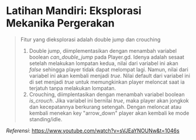 # Latihan Mandiri: Eksplorasi Mekanika Pergerakan
> Fitur yang dieksplorasi adalah double jump dan crouching
> 1. Double jump, diimplementasikan dengan menambah variabel boolean _can_double_jump_ pada Player.gd. Idenya adalah sesaat setelah melakukan lompatan kedua, nilai dari variabel ini akan _false_ sehingga player tidak dapat melompat lagi. Namun, nilai dari variabel ini akan kembali menjadi _true_. Nilai default dari variabel ini di set menjadi _true_ untuk memungkinkan player meloncat saat ia terjatuh tanpa melakukan lompatan.
> 2. Crouching, diimplentasikan dengan menambah variabel boolean _is_crouch_. Jika variabel ini bernilai _true_, maka player akan jongkok dan kecepatannya berkurang setengah. Dengan meloncat atau kembali menekan key "arrow_down" player akan kembali ke mode standing/idle.

_Referensi_: https://www.youtube.com/watch?v=sVJEaYNOUNw&t=1046s